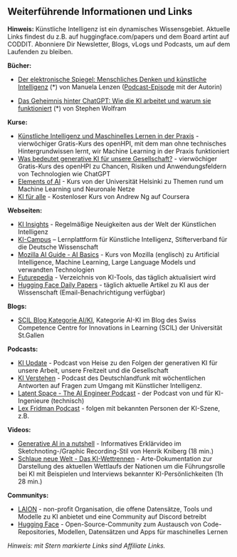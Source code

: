 ## Weiterführende Informationen und Links

**Hinweis:** Künstliche Intelligenz ist ein dynamisches Wissensgebiet. Aktuelle Links findest du z.B. auf huggingface.com/papers und dem Board artint auf CODDIT. Abonniere Dir Newsletter, Blogs, vLogs und Podcasts, um auf dem Laufenden zu bleiben.

**Bücher:**

- [Der elektronische Spiegel: Menschliches Denken und künstliche Intelligenz](https://amzn.to/474vhXX) (*) von Manuela Lenzen ([Podcast-Episode](https://www1.wdr.de/mediathek/audio/wdr5/wdr5-das-philosophische-radio/audio-manuela-lenzen-kuenstliche-intelligenz-100.html) mit der Autorin)

- [Das Geheimnis hinter ChatGPT: Wie die KI arbeitet und warum sie funktioniert](https://amzn.to/4ao2HUG) (*) von Stephen Wolfram

**Kurse:**

- [Künstliche Intelligenz und Maschinelles Lernen in der Praxis](https://open.hpi.de/courses/kipraxis2021) - vierwöchiger Gratis-Kurs des openHPI, mit dem man ohne technisches Hintergrundwissen lernt, wir Machine Learning in der Praxis funktioniert
- [Was bedeutet generative KI für unsere Gesellschaft?](https://open.hpi.de/courses/kizukunft2023) - vierwöchiger Gratis-Kurs des openHPI zu Chancen, Risiken und Anwendungsfeldern von Technologien wie ChatGPT
- [Elements of AI](https://course.elementsofai.com/de/) - Kurs von der Universität Helsinki zu Themen rund um Machine Learning und Neuronale Netze 
- [KI für alle](https://www.coursera.org/learn/ai-for-everyone-de) - Kostenloser Kurs von Andrew Ng auf Coursera

**Webseiten:**

- [KI Insights](https://www.ki-insights.com/) - Regelmäßige Neuigkeiten aus der Welt der Künstlichen Intelligenz
- [KI-Campus](https://www.ki-campus.org) – Lernplattform für Künstliche Intelligenz, Stifterverband für die Deutsche Wissenschaft
- [Mozilla AI Guide - AI Basics](https://ai-guide.future.mozilla.org/content/ai-basics/) - Kurs von Mozilla (englisch) zu Artificial Intelligence, Machine Learning, Large Language Models und verwandten Technologien 
- [Futurepedia](https://www.futurepedia.io/) - Verzeichnis von KI-Tools, das täglich aktualisiert wird
- [Hugging Face Daily Papers](https://huggingface.co/papers) - täglich aktuelle Artikel zu KI aus der Wissenschaft (Email-Benachrichtigung verfügbar)

**Blogs:**

- [SCIL Blog Kategorie AI/KI](https://www.scil.ch/tag/ai-ki/), Kategorie AI-KI im Blog des Swiss Competence Centre for Innovations in Learning (SCIL) der Universität St.Gallen

**Podcasts:**

- [KI Update](https://kiupdate.podigee.io/) - Podcast von Heise zu den Folgen der generativen KI für unsere Arbeit, unsere Freitzeit und die Gesellschaft
- [KI Verstehen](https://www.deutschlandfunk.de/ki-verstehen-102.html) - Podcast des Deutschlandfunk mit wöchentlichen Antworten auf Fragen zum Umgang mit Künstlicher Intelligenz.
- [Latent Space - The AI Engineer Podcast](https://www.latent.space/podcast) - der Podcast von und für KI-Ingenieure (technisch)
- [Lex Fridman Podcast](https://lexfridman.com/podcast/) - folgen mit bekannten Personen der KI-Szene, z.B.

**Videos:**

- [Generative AI in a nutshell](https://www.youtube.com/watch?v=2IK3DFHRFfw) - Informatives Erklärvideo im Sketchnoting-/Graphic Recording-Stil von Henrik Kniberg (18 min.)
- [Schlaue neue Welt - Das KI-Wettrennen](https://www.arte.tv/de/videos/115067-000-A/schlaue-neue-welt-das-ki-wettrennen/) - Arte-Dokumentation zur Darstellung des aktuellen Wettlaufs der Nationen um die Führungsrolle bei KI mit Beispielen und Interviews bekannter KI-Persönlichkeiten (1h 28 min.)

**Communitys:**

- [LAION](https://laion.ai) - non-profit Organisation, die offene Datensätze, Tools und Modelle zu KI anbietet und eine Community auf Discord betreibt
- [Hugging Face](https://huggingface.co/) - Open-Source-Community zum Austausch von Code-Repositories, Modellen, Datensätzen und Apps für maschinelles Lernen

*Hinweis: mit Stern markierte Links sind Affiliate Links.* 
